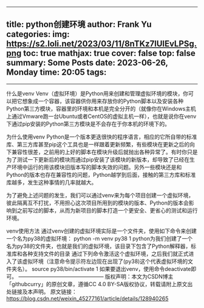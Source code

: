 
---
title: python创建环境
author: Frank Yu
categories: 
img: https://s2.loli.net/2023/03/11/8nTKz7lUIEvLPSg.png
toc: true
mathjax: true
cover: false
top: false
summary: Some Posts
date: 2023-06-26, Monday
time: 20:05
tags: 
- 
---

什么是venv
Venv（虚拟环境）是Python用来创建和管理虚拟环境的模块，你可以把它想象成一个容器，该容器供你用来存放你的Python脚本以及安装各种Python第三方模块，容器里的环境和本机是完全分开的（就像你在Windows主机上通过Vmware跑一台Ubuntu或者CentOS的虚拟主机一样），也就是说你在venv下通过pip安装的Python第三方模块是不会存在于你本机的环境下的。

为什么使用venv
Python是一个版本更迭很快的程序语言，相应的它所自带的标准库、第三方库甚至pip这个工具也是一样跟着更新频繁，有些模块在更新之后的向下兼容性很差，之前用的上好的脚本在模块升级后就抛出各种异常了。有时你只是为了测试一下更新后的模块而通过pip安装了该模块的新版本，却导致了已经在生产环境中运行的用该模块旧版本写的脚本失效的问题。另外一些模块还是和Python的版本也存在兼容性的问题，Python越学到后面，接触的第三方库和标准库越多，发生这种事情的几率就越大。

为了避免上述问题的发生，我们可以通过venv来为每个项目创建一个虚拟环境，彼此隔离互不打扰，不用担心这次项目所用到的模块的版本、Python的版本会影响到之前写过的脚本，从而为新项目的脚本打造一个更安全、更省心的测试和运行环境。

venv使用方法
通过venv创建的虚拟环境实际是一个文件夹，使用如下命令来创建一个名为py38的虚拟环境：
python -m venv py38
1
python为我们创建了一个名为py38的文件夹，也就是我们的虚拟环境，该目录下包含了Python解释器，标准库和各种支持文件的目录
通过下列命令激活这个虚拟环境，之后我们就正式进入了该虚拟环境（注意命令提示符左边现在出现了(py38)这个代表虚拟环境的文件夹名）。
source py38/bin/activate
1
如果要退出venv，使用命令deactivate即可。
————————————————
版权声明：本文为CSDN博主「githubcurry」的原创文章，遵循CC 4.0 BY-SA版权协议，转载请附上原文出处链接及本声明。
原文链接：https://blog.csdn.net/weixin_45277161/article/details/128940265